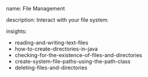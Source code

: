 name: File Management

description: Interact with your file system.

insights:

- reading-and-writing-text-files
- how-to-create-directories-in-java
- checking-for-the-existence-of-files-and-directories
- create-system-file-paths-using-the-path-class
- deleting-files-and-directories
